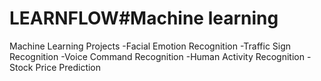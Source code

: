# LEARNFLOW#Machine learning
 Machine Learning Projects
 -Facial Emotion Recognition
 -Traffic Sign Recognition
 -Voice Command Recognition
 -Human Activity Recognition
 -Stock Price Prediction
